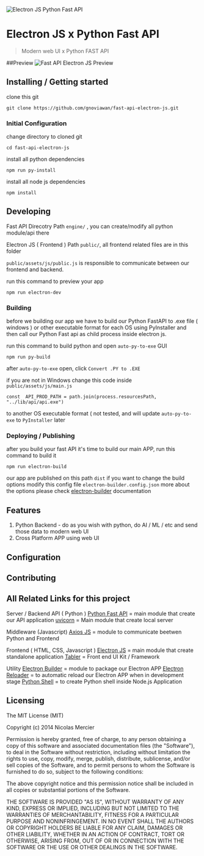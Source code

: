 ![Electron JS Python Fast API](https://raw.githubusercontent.com/gnoviawan/fast-api-electron-js/main/public/assets/media/logo/electron-fastapi.png?token=ARKGJ22WCRI52GIWXEUV44TAZRIME)

# Electron JS x Python Fast API
> Modern web UI x Python FAST API

##Preview
![Fast API Electron JS Preview](https://raw.githubusercontent.com/gnoviawan/fast-api-electron-js/main/public/assets/media/logo/app_screenshots.png)

## Installing / Getting started

clone this git

```shell
git clone https://github.com/gnoviawan/fast-api-electron-js.git
```

### Initial Configuration
change directory to cloned git

    cd fast-api-electron-js

install all python dependencies

    npm run py-install

install all node js dependencies

    npm install

## Developing

Fast API Direcotry Path `engine/` , you can create/modify all python module/api there

Electron JS ( Frontend ) Path `public/`, all frontend related files are in this folder

`public/assets/js/public.js` is responsible to communicate between our frontend and backend.

run this command to preview your app

    npm run electron-dev

### Building

before we building our app we have to build our Python FastAPI to .exe file ( windows ) or other executable format for each OS using PyInstaller and then call our Python Fast api as child process inside electron js.

run this command to build python and open `auto-py-to-exe` GUI

    npm run py-build

after `auto-py-to-exe` open, click `Convert .PY to .EXE`

if you are not in Windows change this code inside `public/assets/js/main.js`

    const  API_PROD_PATH = path.join(process.resourcesPath, "../lib/api/api.exe")
to another OS executable format ( not tested, and will update `auto-py-to-exe` to `PyInstaller` later

### Deploying / Publishing

after you build your fast API it's time to build our main APP, run this command to build it

    npm run electron-build

our app are published on this path `dist`
if you want to change the build options modify this config file `electron-builder.config.json` more about the options please check [electron-builder](https://www.electron.build/) documentation
## Features

 1. Python Backend - do as you wish with python, do AI / ML / etc and send those data to modern web UI
 2. Cross Platform APP using web UI
 

## Configuration





## Contributing



## All Related Links for this project

Server / Backend API ( Python )
[Python Fast API](https://fastapi.tiangolo.com/) = main module that create our API application
[uvicorn](https://www.uvicorn.org/) = Main module that create local server

Middleware (Javascript)
[Axios JS](https://axios-http.com/docs/intro) = module to communicate beetwen Python and Frontend

Frontend ( HTML, CSS, Javascript )
[Electron JS](https://www.electronjs.org/) = main module that create standalone application
[Tabler](https://tabler.io/) = Front end UI Kit / Framework

Utility
[Electron Builder](electron.build/) = module to package our Electron APP
[Electron Reloader](https://www.npmjs.com/package/electron-reloader) = to automatic reload our Electron APP when in development stage
[Python Shell](https://github.com/extrabacon/python-shell) = to create Python shell inside Node.js Application

## Licensing


The MIT License (MIT)

Copyright (c) 2014 Nicolas Mercier

Permission is hereby granted, free of charge, to any person obtaining a copy of this software and associated documentation files (the "Software"), to deal in the Software without restriction, including without limitation the rights to use, copy, modify, merge, publish, distribute, sublicense, and/or sell copies of the Software, and to permit persons to whom the Software is furnished to do so, subject to the following conditions:

The above copyright notice and this permission notice shall be included in all copies or substantial portions of the Software.

THE SOFTWARE IS PROVIDED "AS IS", WITHOUT WARRANTY OF ANY KIND, EXPRESS OR IMPLIED, INCLUDING BUT NOT LIMITED TO THE WARRANTIES OF MERCHANTABILITY, FITNESS FOR A PARTICULAR PURPOSE AND NONINFRINGEMENT. IN NO EVENT SHALL THE AUTHORS OR COPYRIGHT HOLDERS BE LIABLE FOR ANY CLAIM, DAMAGES OR OTHER LIABILITY, WHETHER IN AN ACTION OF CONTRACT, TORT OR OTHERWISE, ARISING FROM, OUT OF OR IN CONNECTION WITH THE SOFTWARE OR THE USE OR OTHER DEALINGS IN THE SOFTWARE.
